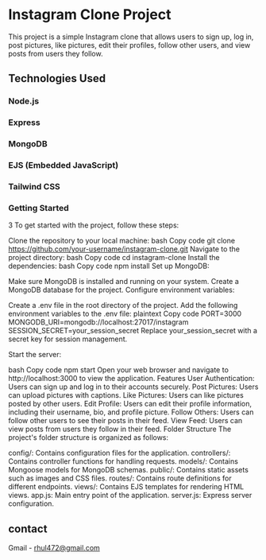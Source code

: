 # Instagram Clone Project
This project is a simple Instagram clone that allows users to sign up, log in, post pictures, like pictures, edit their profiles, follow other users, and view posts from users they follow.

## Technologies Used
### Node.js
### Express
### MongoDB
### EJS (Embedded JavaScript)
### Tailwind CSS
### Getting Started
3 To get started with the project, follow these steps:

Clone the repository to your local machine:
bash
Copy code
git clone https://github.com/your-username/instagram-clone.git
Navigate to the project directory:
bash
Copy code
cd instagram-clone
Install the dependencies:
bash
Copy code
npm install
Set up MongoDB:

Make sure MongoDB is installed and running on your system.
Create a MongoDB database for the project.
Configure environment variables:

Create a .env file in the root directory of the project.
Add the following environment variables to the .env file:
plaintext
Copy code
PORT=3000
MONGODB_URI=mongodb://localhost:27017/instagram
SESSION_SECRET=your_session_secret
Replace your_session_secret with a secret key for session management.

Start the server:

bash
Copy code
npm start
Open your web browser and navigate to http://localhost:3000 to view the application.
Features
User Authentication: Users can sign up and log in to their accounts securely.
Post Pictures: Users can upload pictures with captions.
Like Pictures: Users can like pictures posted by other users.
Edit Profile: Users can edit their profile information, including their username, bio, and profile picture.
Follow Others: Users can follow other users to see their posts in their feed.
View Feed: Users can view posts from users they follow in their feed.
Folder Structure
The project's folder structure is organized as follows:

config/: Contains configuration files for the application.
controllers/: Contains controller functions for handling requests.
models/: Contains Mongoose models for MongoDB schemas.
public/: Contains static assets such as images and CSS files.
routes/: Contains route definitions for different endpoints.
views/: Contains EJS templates for rendering HTML views.
app.js: Main entry point of the application.
server.js: Express server configuration.

## contact
Gmail - rhul472@gmail.com
